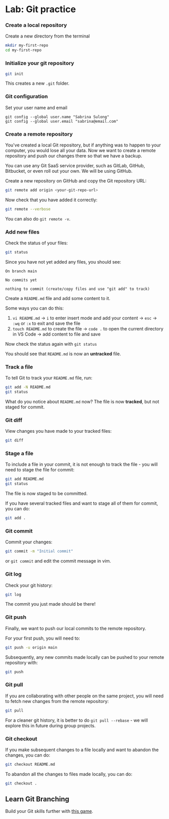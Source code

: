 # Lab: Git practice

### Create a local repository

Create a new directory from the terminal

```sh
mkdir my-first-repo
cd my-first-repo
```

### Initialize your git repository

```sh
git init
```

This creates a new `.git` folder.

### Git configuration

Set your user name and email

```
git config --global user.name "Sabrina Sulong"
git config --global user.email "sabrina@email.com"
```

### Create a remote repository

You've created a local Git repository, but if anything was to happen to your computer, you would lose all your data. Now we want to create a remote repository and push our changes there so that we have a backup.

You can use any Git SaaS service provider, such as GitLab, GitHub, Bitbucket, or even roll out your own. We will be using GitHub.

Create a new repository on GitHub and copy the Git repository URL:

```sh
git remote add origin <your-git-repo-url>
```

Now check that you have added it correctly:

```sh
git remote --verbose
```

You can also do `git remote -v`.

### Add new files

Check the status of your files:

```sh
git status
```

Since you have not yet added any files, you should see:

```
On branch main

No commits yet

nothing to commit (create/copy files and use "git add" to track)
```

Create a `README.md` file and add some content to it.

Some ways you can do this:

1. `vi README.md` -> `i` to enter insert mode and add your content -> `esc` -> `:wq` or `:x` to exit and save the file
2. `touch README.md` to create the file -> `code .` to open the current directory in VS Code -> add content to file and save

Now check the status again with `git status`

You should see that `README.md` is now an **untracked** file.

### Track a file

To tell Git to track your `README.md` file, run:

```sh
git add -N README.md
git status
```

What do you notice about `README.md` now? The file is now **tracked**, but not staged for commit.

### Git diff

View changes you have made to your tracked files:

```sh
git diff
```

### Stage a file

To include a file in your commit, it is not enough to track the file - you will need to stage the file for commit:

```sh
git add README.md
git status
```

The file is now staged to be committed.

If you have several tracked files and want to stage all of them for commit, you can do:

```sh
git add .
```

### Git commit

Commit your changes:

```sh
git commit -m "Initial commit"
```

or `git commit` and edit the commit message in vim.

### Git log

Check your git history:

```sh
git log
```

The commit you just made should be there!

### Git push

Finally, we want to push our local commits to the remote repository.

For your first push, you will need to:

```sh
git push -u origin main
```

Subsequently, any new commits made locally can be pushed to your remote repository with:

```sh
git push
```

### Git pull

If you are collaborating with other people on the same project, you will need to fetch new changes from the remote repository:

```sh
git pull
```

For a cleaner git history, it is better to do `git pull --rebase` - we will explore this in future during group projects.

### Git checkout <file>

If you make subsequent changes to a file locally and want to abandon the changes, you can do:

```sh
git checkout README.md
```

To abandon all the changes to files made locally, you can do:

```sh
git checkout .
```

## Learn Git Branching

Build your Git skills further with [this game](https://learngitbranching.js.org/).
